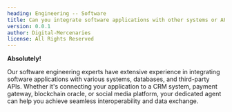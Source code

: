 ```yaml
---
heading: Engineering -- Software
title: Can you integrate software applications with other systems or APIs
version: 0.0.1
author: Digital-Mercenaries
license: All Rights Reserved
---
```



**Absolutely!**

Our software engineering experts have extensive experience in integrating
software applications with various systems, databases, and third-party APIs.
Whether it's connecting your application to a CRM system, payment gateway,
blockchain oracle, or social media platform, your dedicated agent can help you
achieve seamless interoperability and data exchange.

